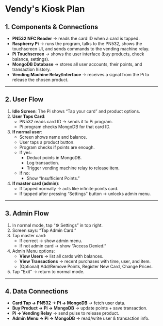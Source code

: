 # Vendy's Kiosk Plan

## 1. Components & Connections
- **PN532 NFC Reader** → reads the card ID when a card is tapped.
- **Raspberry Pi** → runs the program, talks to the PN532, shows the touchscreen UI, and sends commands to the vending machine relay.
- **Pi Touchscreen** → shows the user interface (buy products, check balance, settings).
- **MongoDB Database** → stores all user accounts, their points, and transaction history.
- **Vending Machine Relay/Interface** → receives a signal from the Pi to release the chosen product.

---

## 2. User Flow
1. **Idle Screen**: The Pi shows “Tap your card” and product options.
2. **User Taps Card**:
   - PN532 reads card ID → sends it to Pi program.
   - Pi program checks MongoDB for that card ID.
3. **If normal user**:
   - Screen shows name and balance.
   - User taps a product button.
   - Program checks if points are enough.
   - If yes:
     - Deduct points in MongoDB.
     - Log transaction.
     - Trigger vending machine relay to release item.
   - If no:
     - Show “Insufficient Points.”
4. **If master card (admin)**:
   - If tapped normally → acts like infinite points card.
   - If tapped after pressing “Settings” button → unlocks admin menu.

---

## 3. Admin Flow
1. In normal mode, tap “⚙ Settings” in top right.
2. Screen says: “Tap Admin Card.”
3. Tap master card:
   - If correct → show admin menu.
   - If not admin card → show “Access Denied.”
4. Admin Menu options:
   - **View Users** → list all cards with balances.
   - **View Transactions** → recent purchases with time, user, and item.
   - (Optional) Add/Remove Points, Register New Card, Change Prices.
5. Tap “Exit” → return to normal mode.

---

## 4. Data Connections
- **Card Tap → PN532 → Pi → MongoDB** → fetch user data.
- **Buy Product → Pi → MongoDB** → update points + save transaction.
- **Pi → Vending Relay** → send pulse to release product.
- **Admin Menu → Pi → MongoDB** → read/write user & transaction info.
